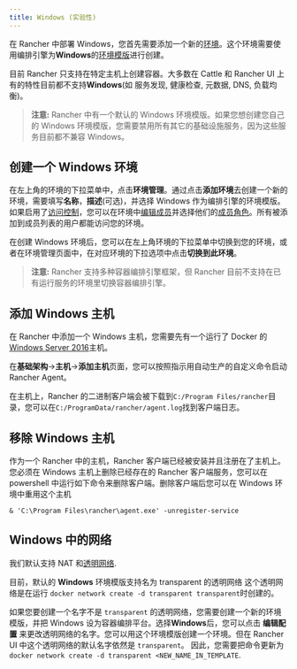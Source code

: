 ```yaml
---
title: Windows (实验性)
---
```


在 Rancher 中部署 Windows，您首先需要添加一个新的[环境](/docs/rancher1/configurations/environments/_index)。这个环境需要使用编排引擎为**Windows**的[环境模版](/docs/rancher1/configurations/environments/_index#什么是环境模版)进行创建。

目前 Rancher 只支持在特定主机上创建容器。大多数在 Cattle 和 Rancher UI 上有的特性目前都不支持**Windows**(如 服务发现, 健康检查, 元数据, DNS, 负载均衡)。

> **注意:** Rancher 中有一个默认的 Windows 环境模版。如果您想创建您自己的 Windows 环境模版，您需要禁用所有其它的基础设施服务，因为这些服务目前都不兼容 Windows。

## 创建一个 Windows 环境

在左上角的环境的下拉菜单中，点击**环境管理**。通过点击**添加环境**去创建一个新的环境，需要填写**名称**，**描述**(可选)，并选择 Windows 作为编排引擎的环境模版。如果启用了[访问控制](/docs/rancher1configurations/environments/access-control/_index)，您可以在环境中[编辑成员](/docs/rancher1/configurations/environments/_index#成员编辑)并选择他们的[成员角色](/docs/rancher1/configurations/environments/_index#成员角色)。所有被添加到成员列表的用户都能访问您的环境。

在创建 Windows 环境后，您可以在左上角环境的下拉菜单中切换到您的环境，或者在环境管理页面中，在对应环境的下拉选项中点击**切换到此环境**。

> **注意:** Rancher 支持多种容器编排引擎框架，但 Rancher 目前不支持在已有运行服务的环境里切换容器编排引擎。

## 添加 Windows 主机

在 Rancher 中添加一个 Windows 主机，您需要先有一个运行了 Docker 的[Windows Server 2016](https://msdn.microsoft.com/en-us/virtualization/windowscontainers/about/index)主机。

在**基础架构**->**主机**->**添加主机**页面，您可以按照指示用自动生产的自定义命令启动 Rancher Agent。

在主机上，Rancher 的二进制客户端会被下载到`C:/Program Files/rancher`目录，您可以在`C:/ProgramData/rancher/agent.log`找到客户端日志。

## 移除 Windows 主机

作为一个 Rancher 中的主机，Rancher 客户端已经被安装并且注册在了主机上。您必须在 Windows 主机上删除已经存在的 Rancher 客户端服务，您可以在 powershell 中运行如下命令来删除客户端。删除客户端后您可以在 Windows 环境中重用这个主机

```
& 'C:\Program Files\rancher\agent.exe' -unregister-service
```

## Windows 中的网络

我们默认支持 NAT 和[透明网络](https://docs.microsoft.com/zh-cn/virtualization/windowscontainers/).

目前，默认的 **Windows** 环境模版支持名为 transparent 的透明网络
这个透明网络是在运行 `docker network create -d transparent transparent`时创建的。

如果您要创建一个名字不是 `transparent` 的透明网络，您需要创建一个新的环境模版，并把 Windows 设为容器编排平台。选择**Windows**后，您可以点击 **编辑配置** 来更改透明网络的名字。您可以用这个环境模版创建一个环境。但在 Rancher UI 中这个透明网络的默认名字依然是 `transparent`。 因此，您需要把命令更新为 `docker network create -d transparent <NEW_NAME_IN_TEMPLATE`.
